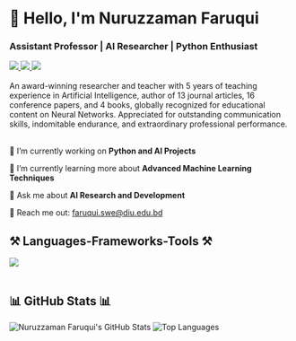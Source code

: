 <h1 align="left">👋 Hello, I'm Nuruzzaman Faruqui</h1>
<h3 align="left">Assistant Professor | AI Researcher | Python Enthusiast</h3>

<div align="left"> 
  <a href="mailto:faruqui.swe@diu.edu.bd" target="_blank">
    <img src="https://img.shields.io/badge/Gmail-D14836?style=for-the-badge&logo=gmail&logoColor=white" target="_blank" />
  </a> 
  <a href="https://www.linkedin.com/in/nuruzzaman-faruqui/" target="_blank">
    <img src="https://img.shields.io/badge/LinkedIn-0077B5?style=for-the-badge&logo=linkedin&logoColor=white" target="_blank" />
  </a>
  <a href="https://www.youtube.com/@NuruzzamanFaruquis" target="_blank">
    <img src="https://img.shields.io/badge/YouTube-FF0000?style=for-the-badge&logo=youtube&logoColor=white" target="_blank" />
  </a>
</div>

<br> 
An award-winning researcher and teacher with 5 years of teaching experience in Artificial Intelligence, author of 13 journal articles, 16 conference papers, and 4 books, globally recognized for educational content on Neural Networks. Appreciated for outstanding communication skills, indomitable endurance, and extraordinary professional performance. <br>

<br> 

<div align="left">
 
 🔭 I’m currently working on **Python and AI Projects**
 
 🌱 I’m currently learning more about **Advanced Machine Learning Techniques**

💬 Ask me about **AI Research and Development**

📧 Reach me out: faruqui.swe@diu.edu.bd

</div>

<h2 align="left">⚒️ Languages-Frameworks-Tools ⚒️</h2>
<div align="left">
    <img src="https://skillicons.dev/icons?i=python,django,html,css,js,mysql,php,sklearn,tensorflow,github,vscode" /><br>
</div>

<br/>

<h2 align="left">📊 GitHub Stats 📊</h2>

![Nuruzzaman Faruqui's GitHub Stats](https://github-readme-stats.vercel.app/api?username=NuruzzamanFaruqui&show_icons=true&theme=radical)
![Top Languages](https://github-readme-stats.vercel.app/api/top-langs/?username=NuruzzamanFaruqui&show_icons=true&theme=radical)
